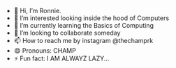 - 👋 Hi, I’m Ronnie.
- 👀 I’m interested looking inside the hood of Computers
- 🌱 I’m currently learning the Basics of Computing
- 💞️ I’m looking to collaborate someday
- 📫 How to reach me by instagram @thechamprk
- 😄 Pronouns: CHAMP
- ⚡ Fun fact: I AM ALWAYZ LAZY...

<!---
Thechamprk/Thechamprk is a ✨ special ✨ repository because its `README.md` (this file) appears on your GitHub profile.
You can click the Preview link to take a look at your changes.
--->
